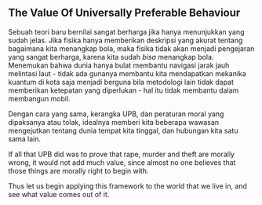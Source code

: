 ## The Value Of Universally Preferable Behaviour

Sebuah teori baru bernilai sangat berharga jika hanya menunjukkan yang sudah jelas. Jika fisika hanya memberikan deskripsi yang akurat tentang bagaimana kita menangkap bola, maka fisika tidak akan menjadi pengejaran yang sangat berharga, karena kita sudah *bisa* menangkap bola. Menemukan bahwa dunia hanya bulat membantu navigasi jarak jauh melintasi laut - tidak ada gunanya membantu kita mendapatkan mekanika kuantum di kota saja menjadi berguna bila metodologi lain tidak dapat memberikan ketepatan yang diperlukan - hal itu tidak membantu dalam membangun mobil.

Dengan cara yang sama, kerangka UPB, dan peraturan moral yang dipaksanya atau tolak, idealnya memberi kita beberapa wawasan mengejutkan tentang dunia tempat kita tinggal, dan hubungan kita satu sama lain.

If all that UPB did was to prove that rape, murder and theft are morally wrong, it would not add much value, since almost no one believes that those things are morally right to begin with.

Thus let us begin applying this framework to the world that we live in, and see what value comes out of it.